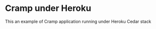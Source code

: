 Cramp under Heroku
===================

This an example of Cramp application running under Heroku Cedar stack
